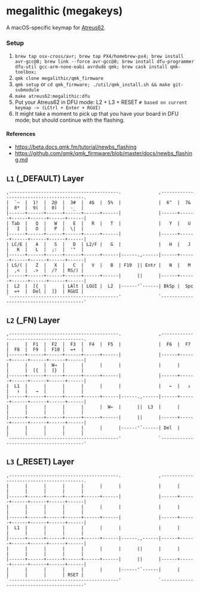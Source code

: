 # megalithic (megakeys)

A macOS-specific keymap for [Atreus62](https://github.com/profet23/atreus62).


### Setup

1. `brew tap osx-cross/avr; brew tap PX4/homebrew-px4; brew install avr-gcc@8; brew link --force avr-gcc@8; brew install dfu-programmer dfu-util gcc-arm-none-eabi avrdude qmk; brew cask install qmk-toolbox;`
1. `qmk clone megalithic/qmk_firmware`
1. `qmk setup` or `cd qmk_firmware; ./util/qmk_install.sh && make git-submodule`
1. `make atreus62:megalithic:dfu`
1. Put your Atreus62 in DFU mode: L2 + L3 + RESET `# based on current keymap -> (LCtrl + Enter + RGUI)`
1. It might take a moment to pick up that you have your board in DFU mode; but
   should continue with the flashing.


#### References

- https://beta.docs.qmk.fm/tutorial/newbs_flashing
- https://github.com/qmk/qmk_firmware/blob/master/docs/newbs_flashing.md


## `L1` (\_DEFAULT) Layer

	,-----------------------------------------.              ,-----------------------------------------.
	|  `~  |  1!  |  2@  |  3#  |  4$  |  5%  |              |  6^  |  7&  |  8*  |  9(  |  0)  |  -_  |
	|------+------+------+------+------+------|              |------+------+------+------+------+------|
	| Tab  |   Q  |   W  |   E  |   R  |   T  |              |   Y  |   U  |   I  |   O  |   P  |  \|  |
	|------+------+------+------+------+------|              |------+------+------+------+------+------|
	| LC/E |   A  |   S  |   D  | L2/F |   G  |              |   H  |   J  |   K  |   L  |  ;:  |  '"  |
	|------+------+------+------+------+------|------.,------|------+------+------+------+------+------|
    | LS/( |   Z  |   X  |   C  |   V  |   B  | F19  || Entr |   N  |   M  |  ,<  |  .>  |  /?  | RS/) |
	|------+------+------+------+------+------|      ||      |------+------+------+------+------+------|
	|  L2  |  [{  |      | LAlt | LGUI |  L2  |------'`------| BkSp |  Spc |  =+  |  Del |  ]}  | RGUI |
	`-----------------------------------------'              `-----------------------------------------'


## `L2` (\_FN) Layer

	,-----------------------------------------.              ,-----------------------------------------.
	|      |  F1  |  F2  |  F3  |  F4  |  F5  |              |  F6  |  F7  |  F8  |  F9  |  F10 |  =+  |
	|------+------+------+------+------+------|              |------+------+------+------+------+------|
	|      |      |  W→  |      |      |      |              |      |      |      |  [{  |  ]}  |      |
	|------+------+------+------+------+------|              |------+------+------+------+------+------|
	|  L1  |      |      |      |      |      |              |   ←  |   ↓  |   ↑  |   →  |      |      |
	|------+------+------+------+------+------|------.,------|------+------+------+------+------+------|
	|      |      |      |      |      |  W←  |      ||  L3  |      |      |      |      |      |      |
	|------+------+------+------+------+------|      ||      |------+------+------+------+------+------|
	|      |      |      |      |      |      |------'`------| Del  |      |      |      |      |      |
	`-----------------------------------------'              `-----------------------------------------'


## `L3` (\_RESET) Layer

	,-----------------------------------------.              ,-----------------------------------------.
	|      |      |      |      |      |      |              |      |      |      |      |      |      |
	|------+------+------+------+------+------|              |------+------+------+------+------+------|
	|      |      |      |      |      |      |              |      |      |      |      |      |      |
	|------+------+------+------+------+------|              |------+------+------+------+------+------|
	|  L1  |      |      |      |      |      |              |      |      |      |      |      |      |
	|------+------+------+------+------+------|------.,------|------+------+------+------+------+------|
	|      |      |      |      |      |      |      ||      |      |      |      |      |      |      |
	|------+------+------+------+------+------|      ||      |------+------+------+------+------+------|
	|      |      |      |      |      |      |------'`------|      |      |      |      |      | RSET |
	`-----------------------------------------'              `-----------------------------------------'


<!-- ``` -->
<!-- ,-----------------------------------------------------------------------------------------. -->
<!-- |     |     |     |     |     |     |     |     |     |     |     |     |     |     |RESET| -->
<!-- |-----------------------------------------------------------------------------------------+ -->
<!-- |        |     |  W⌦ |     |     |     |     |     |     |     |     |     |     |        | -->
<!-- |-----------------------------------------------------------------------------------------+ -->
<!-- |          |     |      |     |     |     |  ↖  |  ⇞  |  ⇟  |  ↘︎  |     |     |           | -->
<!-- |-----------------------------------------------------------------------------------------+ -->
<!-- |           |     |     |     |     |  W⌫ |     |     |     |     |     |     |     |     | -->
<!-- |-----------------------------------------------------------------------------------------+ -->
<!-- |      |       |       |            |       |            |       |      |     |     |     | -->
<!-- `-----------------------------------------------------------------------------------------' -->
<!-- ``` -->


<!-- ## `L3` (\_FN) -->

<!-- ``` -->
<!-- ,-----------------------------------------------------------------------------------------. -->
<!-- |     | F1  | F2  | F3  | F4  | F5  | F6  | F7  | F8  | F9  | F10 | VDN | VUP | MTE |     | -->
<!-- |-----------------------------------------------------------------------------------------+ -->
<!-- |        |RGB_T|RGB_M|RGBH+|RGBH-|RGBS+|RGBS-|RGBV+|RGBV-|     |     | RWD | FFD |  PL/P  | -->
<!-- |-----------------------------------------------------------------------------------------+ -->
<!-- |          |     |     |     |  L2  |     |  ←  |  ↓  |  ↑  |  →  |     |     |           | -->
<!-- |-----------------------------------------------------------------------------------------+ -->
<!-- |           |RGB_T|RGB_M|RGBH+|RGBH-|RGBS+|RGBS-|RGBV+|RGBV-|     |     |     |     |     | -->
<!-- |-----------------------------------------------------------------------------------------+ -->
<!-- |      |       |       |            |       |            |   L2  |      | BR- |     | BR+ | -->
<!-- `-----------------------------------------------------------------------------------------' -->
